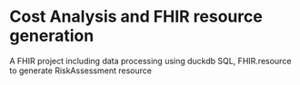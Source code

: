 # Cost Analysis and FHIR resource generation
A FHIR project including data processing using duckdb SQL, FHIR.resource to generate RiskAssessment resource
